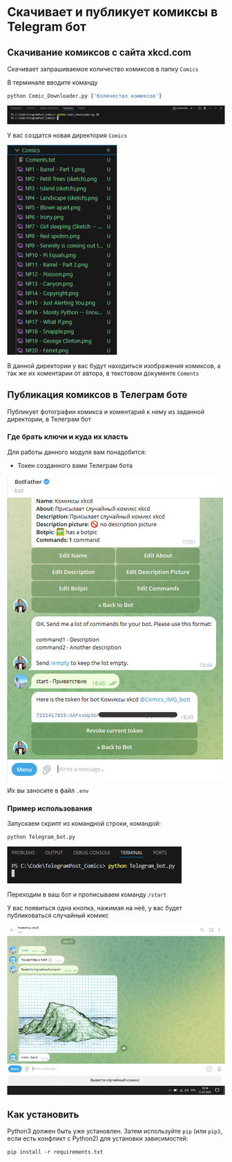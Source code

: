 # Скачивает и публикует комиксы в Telegram бот

## Скачивание комиксов с сайта xkcd.com

Скачивает запрашиваемое количество комиксов в папку ``` Comics ```

В терминале вводите команду

```python 
python Comic_Downloader.py ['Количество комиксов']
```

![Скачивание комиксов](IMG_readme/1.png)

У вас создатся новая директория ``` Comics ```

![Файл Comics](IMG_readme/2.png)

В данной директории у вас будут находиться изображения комиксов, а так же их коментарии от автора, в текстовом документе ``` Coments ```

## Публикация комиксов в Телеграм боте

Публикует фотографии комикса и коментарий к нему из заданной директории, в Телеграм бот

### Где брать ключи и куда их класть

Для работы данного модуля вам понадобится:
- Токен созданного вами Телеграм бота

![Токен Телеграм бота](IMG_readme/3.png)

Их вы заносите в файл ``` .env ```

### Пример использования

Запускаем скрипт из командной строки, командой:
```python
python Telegram_bot.py
``` 

![Запуск скрипта](IMG_readme/4.png)

Переходим в ваш бот и прописываем команду ``` /start ```

У вас появиться одна кнопка, нажимая на неё, у вас будет публиковаться случайный комикс

![Публикация комикса](IMG_readme/6.png)

## Как установить

Python3 должен быть уже установлен. 
Затем используйте `pip` (или `pip3`, если есть конфликт с Python2) для установки зависимостей:
```
pip install -r requirements.txt
```